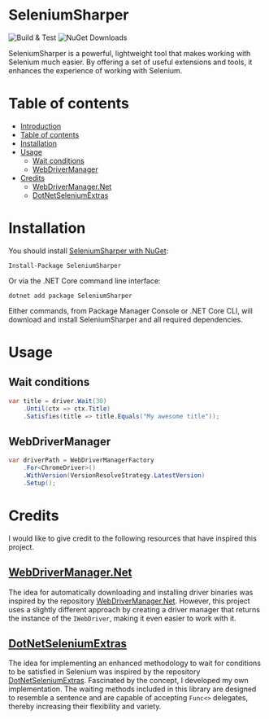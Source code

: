 # SeleniumSharper
![Build & Test](https://img.shields.io/github/actions/workflow/status/maik-hasler/SeleniumSharper/dotnet.yml?branch=main&label=Build%20%26%20Tests)
![NuGet Downloads](https://img.shields.io/nuget/dt/SeleniumSharper)

SeleniumSharper is a powerful, lightweight tool that makes working with Selenium much easier. By offering a set of useful extensions and tools, it enhances the experience of working with Selenium.

# Table of contents
- [Introduction](#seleniumsharper)
- [Table of contents](#table-of-contents)
- [Installation](#installation)
- [Usage](#usage)
    - [Wait conditions](#wait-conditions)
    - [WebDriverManager](#webdrivermanager)
- [Credits](#credits)
    - [WebDriverManager.Net](#webdrivermanagernet)
    - [DotNetSeleniumExtras](#dotnetseleniumextras)

# Installation
You should install [SeleniumSharper with NuGet](https://www.nuget.org/packages/SeleniumSharper):
```
Install-Package SeleniumSharper
```
Or via the .NET Core command line interface:
```
dotnet add package SeleniumSharper
```
Either commands, from Package Manager Console or .NET Core CLI, will download and install SeleniumSharper and all required dependencies.

# Usage
## Wait conditions
```csharp
var title = driver.Wait(30)
    .Until(ctx => ctx.Title)
    .Satisfies(title => title.Equals("My awesome title"));
```
## WebDriverManager
```csharp
var driverPath = WebDriverManagerFactory
    .For<ChromeDriver>()
    .WithVersion(VersionResolveStrategy.LatestVersion)
    .Setup();
```
# Credits
I would like to give credit to the following resources that have inspired this project.
## [WebDriverManager.Net](https://github.com/rosolko/WebDriverManager.Net)
The idea for automatically downloading and installing driver binaries was inspired by the repository [WebDriverManager.Net](https://github.com/rosolko/WebDriverManager.Net). However, this project uses a slightly different approach by creating a driver manager that returns the instance of the `IWebDriver`, making it even easier to work with it.
## [DotNetSeleniumExtras](https://github.com/DotNetSeleniumTools/DotNetSeleniumExtras)
The idea for implementing an enhanced methodology to wait for conditions to be satisfied in Selenium was inspired by the repository [DotNetSeleniumExtras](https://github.com/DotNetSeleniumTools/DotNetSeleniumExtras). Fascinated by the concept, I developed my own implementation. The waiting methods included in this library are designed to resemble a sentence and are capable of accepting `Func<>` delegates, thereby increasing their flexibility and variety.
